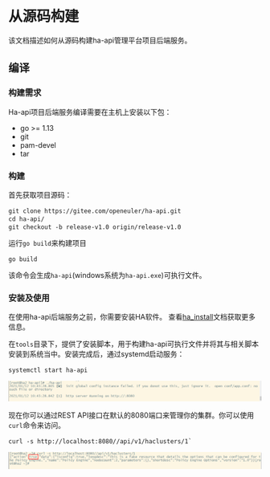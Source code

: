 # 从源码构建

该文档描述如何从源码构建ha-api管理平台项目后端服务。

## 编译

### 构建需求

Ha-api项目后端服务编译需要在主机上安装以下包：

 - go >= 1.13
 - git
 - pam-devel
 - tar

### 构建

首先获取项目源码：

```
git clone https://gitee.com/openeuler/ha-api.git
cd ha-api/
git checkout -b release-v1.0 origin/release-v1.0
```

运行`go build`来构建项目

```
go build
```

该命令会生成`ha-api`(windows系统为`ha-api.exe`)可执行文件。

### 安装及使用

在使用ha-api后端服务之前，你需要安装HA软件。
查看[ha_install](./ha_install_en.md)文档获取更多信息。

在`tools`目录下，提供了安装脚本，用于构建ha-api可执行文件并将其与相关脚本安装到系统当中。安装完成后，通过systemd启动服务：

```
systemctl start ha-api
```

![run_ha-api](../pictures/run_ha-api.png)

现在你可以通过REST API接口在默认的8080端口来管理你的集群。你可以使用`curl`命令来访问。

```
curl -s http://localhost:8080//api/v1/haclusters/1`
```
![hacluster_api_example](../pictures/hacluster_api_example.png)